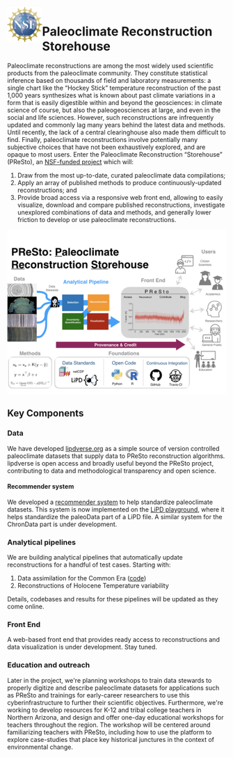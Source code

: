 <img align="left" width="80" height="80" src="nsf_logo.png">


# Paleoclimate Reconstruction Storehouse

Paleoclimate reconstructions are among the most widely used scientific products from the paleoclimate community. They constitute statistical inference based on thousands of field and laboratory measurements: a single chart like the “Hockey Stick” temperature reconstruction of the past 1,000 years synthesizes what is known about past climate variations in a form that is easily digestible within and beyond the geosciences: in climate science of course, but also the paleogeosciences at large, and even in the social and life sciences. However, such reconstructions are infrequently updated and commonly lag many years behind the latest data and methods. Until recently, the lack of a central clearinghouse also made them difficult to find. Finally, paleoclimate reconstructions involve potentially many subjective  choices that have not been exhaustively explored, and are opaque to most users. Enter the Paleoclimate Reconstruction “Storehouse” (PReSto), an [NSF-funded project](https://www.google.com/url?sa=t&rct=j&q=&esrc=s&source=web&cd=&ved=2ahUKEwj65fKj3Z_zAhXX3J4KHffNCxAQFnoECAUQAQ&url=https%3A%2F%2Fwww.nsf.gov%2Fawardsearch%2FshowAward%3FAWD_ID%3D1948746%26HistoricalAwards%3Dfalse&usg=AOvVaw0Qvq1Jr62E-6W1TCX_9Tg5) which will:

1. Draw from the most up-to-date, curated paleoclimate data compilations;
2. Apply an array of published methods to produce continuously-updated reconstructions; and
3. Provide broad access via a responsive web front end, allowing to easily visualize, download and compare published reconstructions, investigate unexplored combinations of data and methods, and generally lower friction to develop or use paleoclimate reconstructions.

![PReSto concept](PReSto_concept.png)
## Key Components

### Data

We have developed [lipdverse.org](https://lipdverse.org) as a simple source of version controlled paleoclimate datasets that supply data to PReSto reconstruction algorithms. lipdverse is open access and broadly useful beyond the PReSto project, contributing to data and methodological transparency and open science.

#### Recommender system
We developed a [recommender system](https://paleorec.readthedocs.io/en/latest/index.html) to help standardize paleoclimate datasets. This system is now implemented on the [LiPD playground](https://lipd.net/playground), where it helps standardize the paleoData part of a LiPD file. A similar system for the ChronData part is under development.

### Analytical pipelines

We are building analytical pipelines that automatically update reconstructions for a handful of test cases. Starting with:

1. Data assimilation for the Common Era ([code](https://fzhu2e.github.io/LMRt/))
2. Reconstructions of Holocene Temperature variability

Details, codebases and results for these pipelines will be updated as they come online.

### Front End

A web-based front end that provides ready access to reconstructions and data visualization is under development. Stay tuned.

### Education and outreach

Later in the project, we're planning workshops to train data stewards to properly digitize and describe paleoclimate datasets for applications such as PReSto and trainings for early-career researchers to use this cyberinfrastructure to further their scientific objectives. Furthermore, we're working to develop resources for K-12 and tribal college teachers in Northern Arizona, and design and offer one-day educational workshops for teachers throughout the region. The workshop will be centered around familiarizing teachers with PReSto, including how to use the platform to explore case-studies that place key historical junctures in the context of environmental change.

